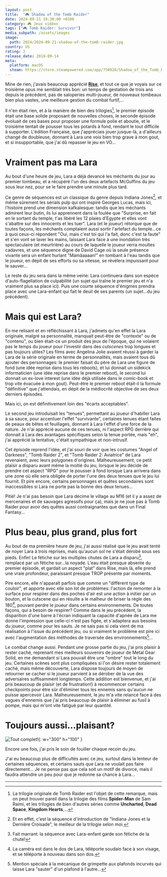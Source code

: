 ```yaml
---
layout: post
title:  "🎮 Shadow of the Tomb Raider"
date: 2024-09-21 19:30:00 +0100
category: 🎮 Jeux vidéos
tags: ["🎮 Tomb Raider: Survivor"]
media_subpath: /assets/images
image:
  path: 2024/2024-09-21-shadow-of-the-tomb-raider.jpg
country: US
rating: 2
release_date: 2018-09-14
meta:
  platform: macOS
  steam: https://store.steampowered.com/app/750920/Shadow_of_the_Tomb_Raider_Definitive_Edition/
---
```


Mine de rien, j'avais beaucoup apprécié [**Rise**](/posts/rise-of-the-tomb-raider/), et tout ce que je voyais sur ce troisième opus me semblait très bon: un temps de gestation de trois ans depuis le précédent, pas de saloperies multi-joueur, de nouveaux tombeaux bien plus vastes, une meilleure gestion du combat furtif,...

Il n'en était rien, et à la manière de bien des trilogies[^1], le premier épisode était une base solide proposant de nouvelles choses, le seconde épisode évoluait de ces bases pour proposer une formule polie et aboutie, et le troisième tentait de pousser tous les potards à fond, rendant le tout difficile à supporter. L'édition Française, que j'appréciais jouer jusque-là, a d'ailleurs changé de doubleuse, donnant à Lara une voix bien trop grave à mon gout, et si insupportable, que j'ai dû repasser le jeu en VO...

# Vraiment pas ma Lara

Au bout d'une heure de jeu, Lara a déjà devancé les méchants du jour au premier tombeau, et a récupéré l'un des deux artefacts McGuffins du jeu sous leur nez, pour se le faire prendre une minute plus tard.

Ce genre de séquences est un classique du genre depuis Indiana Jones[^2], et même sûrement les sérials pulp qui ont inspiré Georges Lucas, mais ici, l'histoire prend une dimension kafkaïesque: tandis que les méchants admirent leur butin, ils lui apprennent dans la foulée que "Surprise, en fait en le sortant du temple, t'as libéré les 12 plaies d'Egypte et elles vont s'abattre sur des innocents et les tuer". Lara (et le joueur) rétorque que de toutes façons, les méchants comptaient aussi sortir l'artefact du temple...ce à quoi ceux-ci répondent "Oui, mais c'est toi qui l'a fait, donc c'est ta faute" et s'en vont se laver les mains, laissant Lara face à une inondation très spectaculaire (et meurtrière) au cours de laquelle le joueur verra moultes cadavres, et une séquence digne de David Cage où la seule présence vivante sera un enfant hurlant "Mamâaaaan!" en tombant à l'eau tandis que le joueur, en dépit de ses efforts ou sa vitesse, se révélera impuissant pour le sauver...

Le reste du jeu sera dans la même veine: Lara continuera dans son espèce d'auto-flagellation de culpabilité (un sujet qui traîne le premier jeu et n'a vraiment plus sa place ici). Puis une courte séquence d'énigmes prendra place avec une Lara-enfant qui fait le deuil de ses parents (un sujet...du jeu précédent).

# Mais qui est Lara?

En me relisant et en réfléchissant à Lara, j'admets qu'en effet la Lara originale, malgré sa personnalité, manquait peut-être de "contexte" ou de "contenu", ou bien était-ce un produit des jeux de l'époque, qui ne volaient pas le temps du joueur pour l'investir dans des *cutscenes* trop longues et pas toujours utiles? Les films avec Angelina Jolie avaient réussi à garder la Lara de la série originale en terme de personnalités, mais avaient tous dû ajouter des personnages: le premier faisait du père de Lara une figure de fond (une idée reprise dans tous les reboots), et lui donnait un sidekick informaticien (une idée reprise dans le premier reboot), le second lui donnait un ex-love interest (une idée déjà utilisée dans le comic-book et trop vite évacuée à mon gout). Peut-être le premier reboot était-il la formule "définitive" que j'attendais, en dépit de la médiocrité objective de ses deux derniers épisodes.

Mais ici, on est définitivement loin des "écarts acceptables".

Le second jeu introduisait les "tenues", permettant au joueur d'habiller Lara à sa sauce, pour accentuer l'effet "survivante", certaines tenues étant faites de peaux de bêtes et feuillages, donnant à Lara l'effet d'une force de la nature. Je n'ai apprécié aucune de ces tenues, ni l'aspect RPG derrière qui donnait à Lara des avantages spécifiques selon la tenue portée, mais "eh", j'ai apprécié la tentative, c'était sympathique et non-intrusif.

Cet épisode reprend l'idée, et j'ai souri de voir que les costumes "Angel of Darkness", "Tomb Raider 2", et "Tomb Raider 2: Aviatrice" de Lara revenaient, avec leurs polygones d'origines. Malheureusement, ce petit plaisir a disparu avant même la moitié du jeu, lorsque le jeu décide de prendre cet aspect "RPG" pour le pousser à fond lorsque Lara arrivera dans une zone où elle sera obligée de porter l'une des deux tenues que le jeu lui fournit. Et pire encore, certains personnages et quêtes secondaires sont inaccessibles si Lara ne porte pas la bonne des deux tenues...

Pitié! Je n'ai pas besoin que Lara décime le village au M16 (et il y a assez de mercenaires et de sauvages agressifs pour ça), mais je ne joue pas à Tomb Raider pour avoir des quêtes aussi contraignantes que dans un Final Fantasy...

# Plus beau, plus grand, plus fort

Au bout de ma première heure de jeu, j'ai aussi réalisé que le jeu avait tenté de noyer Lara à trois reprises, mais qu'aucun sol ne s'était dérobé sous ses pieds. Enfin! Le fétiche sur les multiples chutes de Lara a disparu[^3], remplacé par un fétiche sur...la noyade. L'eau était presque absente du premier épisode, et gardait un aspect "plat" dans Rise, mais là, elle prend une vraie profondeur, paraissant presque TROP présente par moments.

Pire encore, elle n'apparaît parfois que comme un "différent type de couloir", et apporte avec elle son lot de problèmes: l'action de remonter à la surface pour respirer dans des poches d'air est une action à initier par un bouton, et la cutscene qui en résulte a le malheur de briser la règle des 180[^4], pouvant perdre le joueur dans certains environnements. De toutes façons, qui a besoin de respirer? Comme dans le jeu précédent, la disparition d'une barre à l'écran indiquant la capacité d'apnée de Lara me donne l'impression que celle-ci n'est pas figée, et s'adaptera aux besoins du joueur, comme pour les sauts. Je ne sais pas si cela vient de ma réalisation à l'issue du précédent jeu, ou si vraiment le problème est pire ici avec l'augmentation des méthodes de traversée des environnements[^5]...

Le combat change aussi. Pendant une grosse partie du jeu, j'ai pris plaisir à rester caché, reprenant mes meilleurs souvenirs de joueur de Metal Gear Solid, en me demandant si Lara pouvait être une "ombre" tout le long du jeu. Certaines scènes sont plus compliquées si l'on désire rester totalement caché, mais même découverte, Lara dispose toujours de moyen de retourner se cacher si le joueur parvient à se dérober de la vue des adversaires suffisamment longtemps. Cette addition est bienvenue, et j'ai pris beaucoup de plaisir (et de frustration!) à recommencer certains checkpoints pour être sûr d'éliminer tous les ennemis sans qu'aucun ne puisse apercevoir Lara. Malheureusement, le jeu m'a vite relancé face à des vagues d'ennemis que j'ai pris beaucoup de plaisir à éliminer au fusil à pompe, mais qui m'ont vite fatigué par leur quantité.

# Toujours aussi...plaisant?

![Tout complet!](2024/2024-09-21-completed.png){: w="300" h="100" }

Encore une fois, j'ai pris le soin de fouiller chaque recoin du jeu.

J'ai eu beaucoup plus de difficultés avec ce jeu, surtout dans la lenteur de certaines séquences, et certains sauts que Lara ne voulait pas faire directement... Je ne pense pas que cela soit un motif de divorce, mais il faudra attendre un peu pour que je redonne sa chance à Lara...

* * *
[^1]: La trilogie originale de Tomb Raider est l'objet de cette remarque, mais on peut trouver pareil dans la trilogie des films **Spider-Man** de Sam Raimi, et les trilogies de bien d'autres séries comme **Uncharted**, **Dead Space**, **Kingdom Hearts**,...
[^2]: Et en effet, c'est la séquence d'introduction de "Indiana Jones et la Dernière Croisade", le meilleur de la trilogie selon moi.
[^3]: Fait marrant: la séquence avec Lara-enfant garde son fétiche de la chute!
[^4]: La caméra est dans le dos de Lara, téléporte soudain face à son visage, et se téléporte à nouveau dans son dos.
[^5]: Mention spéciale à la mécanique de grimpette aux plafonds incurvés qui laisse Lara "sauter" d'un plafond à l'autre...
